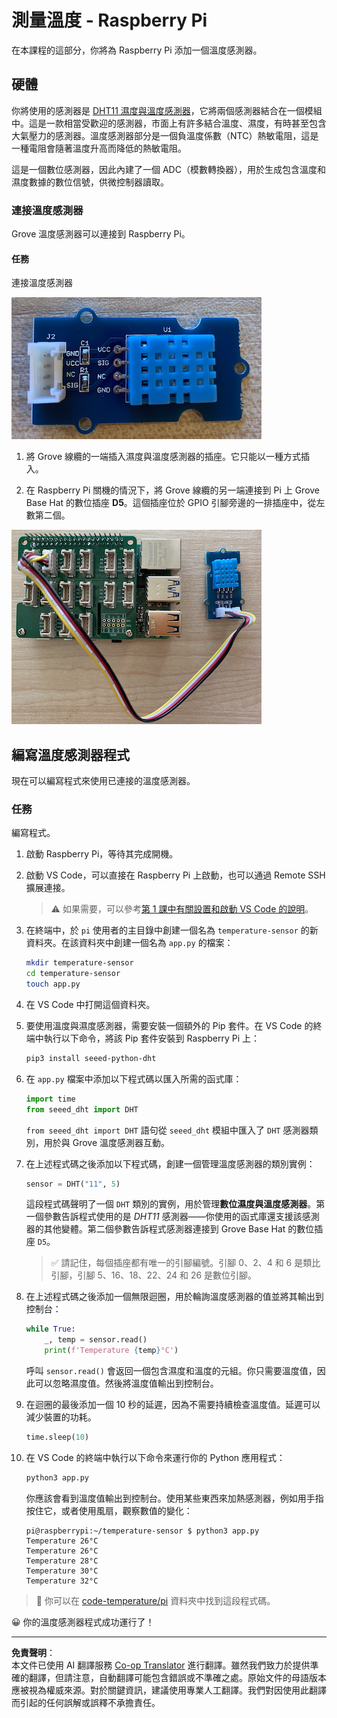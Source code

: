 <!--
CO_OP_TRANSLATOR_METADATA:
{
  "original_hash": "7678f7c67b97ee52d5727496dcd7d346",
  "translation_date": "2025-08-26T22:21:40+00:00",
  "source_file": "2-farm/lessons/1-predict-plant-growth/pi-temp.md",
  "language_code": "mo"
}
-->
# 測量溫度 - Raspberry Pi

在本課程的這部分，你將為 Raspberry Pi 添加一個溫度感測器。

## 硬體

你將使用的感測器是 [DHT11 濕度與溫度感測器](https://www.seeedstudio.com/Grove-Temperature-Humidity-Sensor-DHT11.html)，它將兩個感測器結合在一個模組中。這是一款相當受歡迎的感測器，市面上有許多結合溫度、濕度，有時甚至包含大氣壓力的感測器。溫度感測器部分是一個負溫度係數（NTC）熱敏電阻，這是一種電阻會隨著溫度升高而降低的熱敏電阻。

這是一個數位感測器，因此內建了一個 ADC（模數轉換器），用於生成包含溫度和濕度數據的數位信號，供微控制器讀取。

### 連接溫度感測器

Grove 溫度感測器可以連接到 Raspberry Pi。

#### 任務

連接溫度感測器

![Grove 溫度感測器](../../../../../translated_images/grove-dht11.07f8eafceee170043efbb53e1d15722bd4e00fbaa9ff74290b57e9f66eb82c17.mo.png)

1. 將 Grove 線纜的一端插入濕度與溫度感測器的插座。它只能以一種方式插入。

1. 在 Raspberry Pi 關機的情況下，將 Grove 線纜的另一端連接到 Pi 上 Grove Base Hat 的數位插座 **D5**。這個插座位於 GPIO 引腳旁邊的一排插座中，從左數第二個。

![Grove 溫度感測器連接到插座 A0](../../../../../translated_images/pi-temperature-sensor.3ff82fff672c8e565ef25a39d26d111de006b825a7e0867227ef4e7fbff8553c.mo.png)

## 編寫溫度感測器程式

現在可以編寫程式來使用已連接的溫度感測器。

### 任務

編寫程式。

1. 啟動 Raspberry Pi，等待其完成開機。

1. 啟動 VS Code，可以直接在 Raspberry Pi 上啟動，也可以通過 Remote SSH 擴展連接。

    > ⚠️ 如果需要，可以參考[第 1 課中有關設置和啟動 VS Code 的說明](../../../1-getting-started/lessons/1-introduction-to-iot/pi.md)。

1. 在終端中，於 `pi` 使用者的主目錄中創建一個名為 `temperature-sensor` 的新資料夾。在該資料夾中創建一個名為 `app.py` 的檔案：

    ```sh
    mkdir temperature-sensor
    cd temperature-sensor
    touch app.py
    ```

1. 在 VS Code 中打開這個資料夾。

1. 要使用溫度與濕度感測器，需要安裝一個額外的 Pip 套件。在 VS Code 的終端中執行以下命令，將該 Pip 套件安裝到 Raspberry Pi 上：

    ```sh
    pip3 install seeed-python-dht
    ```

1. 在 `app.py` 檔案中添加以下程式碼以匯入所需的函式庫：

    ```python
    import time
    from seeed_dht import DHT
    ```

    `from seeed_dht import DHT` 語句從 `seeed_dht` 模組中匯入了 `DHT` 感測器類別，用於與 Grove 溫度感測器互動。

1. 在上述程式碼之後添加以下程式碼，創建一個管理溫度感測器的類別實例：

    ```python
    sensor = DHT("11", 5)
    ```

    這段程式碼聲明了一個 `DHT` 類別的實例，用於管理**數位濕度與溫度感測器**。第一個參數告訴程式使用的是 *DHT11* 感測器——你使用的函式庫還支援該感測器的其他變體。第二個參數告訴程式感測器連接到 Grove Base Hat 的數位插座 `D5`。

    > ✅ 請記住，每個插座都有唯一的引腳編號。引腳 0、2、4 和 6 是類比引腳，引腳 5、16、18、22、24 和 26 是數位引腳。

1. 在上述程式碼之後添加一個無限迴圈，用於輪詢溫度感測器的值並將其輸出到控制台：

    ```python
    while True:
        _, temp = sensor.read()
        print(f'Temperature {temp}°C')
    ```

    呼叫 `sensor.read()` 會返回一個包含濕度和溫度的元組。你只需要溫度值，因此可以忽略濕度值。然後將溫度值輸出到控制台。

1. 在迴圈的最後添加一個 10 秒的延遲，因為不需要持續檢查溫度值。延遲可以減少裝置的功耗。

    ```python
    time.sleep(10)
    ```

1. 在 VS Code 的終端中執行以下命令來運行你的 Python 應用程式：

    ```sh
    python3 app.py
    ```

    你應該會看到溫度值輸出到控制台。使用某些東西來加熱感測器，例如用手指按住它，或者使用風扇，觀察數值的變化：

    ```output
    pi@raspberrypi:~/temperature-sensor $ python3 app.py 
    Temperature 26°C
    Temperature 26°C
    Temperature 28°C
    Temperature 30°C
    Temperature 32°C
    ```

> 💁 你可以在 [code-temperature/pi](../../../../../2-farm/lessons/1-predict-plant-growth/code-temperature/pi) 資料夾中找到這段程式碼。

😀 你的溫度感測器程式成功運行了！

---

**免責聲明**：  
本文件已使用 AI 翻譯服務 [Co-op Translator](https://github.com/Azure/co-op-translator) 進行翻譯。雖然我們致力於提供準確的翻譯，但請注意，自動翻譯可能包含錯誤或不準確之處。原始文件的母語版本應被視為權威來源。對於關鍵資訊，建議使用專業人工翻譯。我們對因使用此翻譯而引起的任何誤解或誤釋不承擔責任。